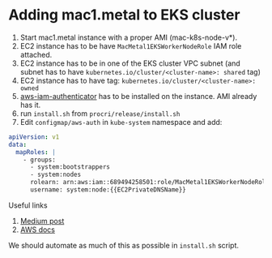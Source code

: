 # Adding mac1.metal to EKS cluster
1. Start mac1.metal instance with a proper AMI (mac-k8s-node-v*).
2. EC2 instance has to be have `MacMetal1EKSWorkerNodeRole` IAM role attached.
3. EC2 instance has to be in one of the EKS cluster VPC subnet (and subnet has to have `kubernetes.io/cluster/<cluster-name>: shared` tag)
4. EC2 instance has to have tag: `kubernetes.io/cluster/<cluster-name>: owned`
5. [aws-iam-authenticator](https://github.com/kubernetes-sigs/aws-iam-authenticator) has to be installed on the instance. AMI already has it.
6. run `install.sh` from `procri/release/install.sh`
7. Edit `configmap/aws-auth` in `kube-system` namespace and add:
```yaml
apiVersion: v1
data:
  mapRoles: |
    - groups:
      - system:bootstrappers
      - system:nodes
      rolearn: arn:aws:iam::689494258501:role/MacMetal1EKSWorkerNodeRole
      username: system:node:{{EC2PrivateDNSName}}
```

Useful links
1. [Medium post](https://medium.com/@tarunprakash/5-things-you-need-know-to-add-worker-nodes-in-the-aws-eks-cluster-bfbcb9fa0c37)
2. [AWS docs](https://aws.amazon.com/premiumsupport/knowledge-center/eks-worker-nodes-cluster/)

We should automate as much of this as possible in `install.sh` script.
